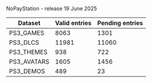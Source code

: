 NoPayStation - release 19 June 2025

|  Dataset  |Valid entries|Pending entries|
|-----------|-------------|---------------|
| PS3_GAMES |     8063    |      1301     |
|  PS3_DLCS |    11981    |     11060     |
| PS3_THEMES|     938     |      722      |
|PS3_AVATARS|     1605    |      1456     |
| PS3_DEMOS |     489     |       23      |